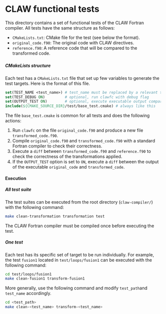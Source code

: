 # CLAW functional tests

This directory contains a set of functional tests of the CLAW Fortran compiler.
All tests have the same structure as follows:

* `CMakeLists.txt`: CMake file for the test (see below the format).
* `original_code.f90`: The original code with CLAW directives.
* `reference.f90`: A reference code that will be compared to the transformed
  code.

#####


##### CMakeLists structure
Each test has a `CMakeLists.txt` file that set up few variables to generate
the test targets. Here is the format of this file.
```cmake
set(TEST_NAME <test_name>) # test_name must be replaced by a relevant test name
set(TEST_DEBUG ON)         # optional, run clawfc with debug flag
set(OUTPUT_TEST ON)        # optional, execute executable output comparison
include(${CMAKE_SOURCE_DIR}/test/base_test.cmake) # always like this
```

The file `base_test.cmake` is common for all tests and does the following
actions:

1. Run `clawfc` on the file `original_code.f90` and produce a new file
`transformed_code.f90`.
2. Compile `original_code.f90` and `transformed_code.f90` with a standard
Fortran compiler to check their correctness.
3. Execute a `diff` between `transformed_code.f90` and `reference.f90` to check
the correctness of the transformations applied.
4. If the `OUTPUT_TEST` option is set to `ON`, execute a `diff` between the
output of the executable `original_code` and `transformed_code`.

#### Execution
##### All test suite
The test suites can be executed from the root directory (`claw-compiler/`) with
the following command:

```bash
make clean-transformation transformation test
```

The CLAW Fortran compiler must be compiled once before executing the test.

##### One test
Each test has its specific set of target to be run individually. For example,
the test `fusion1` located in `test/loops/fusion1` can be executed with the
following command:

```bash
cd test/loops/fusion1
make clean-fusion1 transform-fusion1
```

More generally, use the following command and modify `test_path`and `test_name`
accordingly.
```bash
cd <test_path>
make clean-<test_name> transform-<test_name>
```
